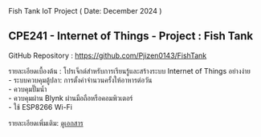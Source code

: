 <!DOCTYPE html>
<html lang="th">
<head>
    <meta charset="UTF-8">
    Fish Tank IoT Project ( Date: December 2024 )
</head>
<body>
    <h2>CPE241 - Internet of Things - Project : Fish Tank</h2>
    <p>
        GitHub Repository : <a href="https://github.com/Pjizen0143/FishTank">https://github.com/Pjizen0143/FishTank</a>
    </p>
        รายละเอียดเบื้องต้น : โปรเจ็กต์สำหรับการเรียนรู้และสร้างระบบ Internet of Things อย่างง่าย
        <br> - ระบบควบคุมตู้ปลา: การตั้งค่าจำนวนครั้งให้อาหารต่อวัน
        <br> - ควบคุมปั๊มน้ำ
        <br> - ควบคุมผ่าน Blynk ผ่านมือถือหรือคอมพิวเตอร์
        <br> - ใช้ ESP8266 Wi-Fi
    </p>
    <p>
        รายละเอียดเพิ่มเติม: 
        <a href="https://github.com/Pjizen0143/FishTank/blob/main/%E0%B8%95%E0%B8%B9%E0%B9%89%E0%B8%9B%E0%B8%A5%E0%B8%B2%20%E0%B9%91%E0%B9%90%E0%B9%91.pdf">ดูเอกสาร</a>
    </p>
</body>
</html>
